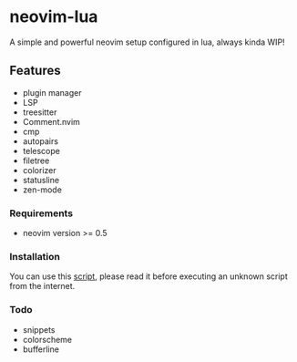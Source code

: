 # neovim-lua

A simple and powerful neovim setup configured in lua, always kinda WIP!

## Features

- plugin manager
- LSP
- treesitter
- Comment.nvim
- cmp
- autopairs
- telescope
- filetree
- colorizer
- statusline
- zen-mode

### Requirements

- neovim version >= 0.5

### Installation

You can use this [script](https://github.com/jasper-schnabel/dotfiles/blob/main/.local/share/bin/installation/install-neovim), please read it before executing an unknown script from the internet.

### Todo

- snippets
- colorscheme
- bufferline
